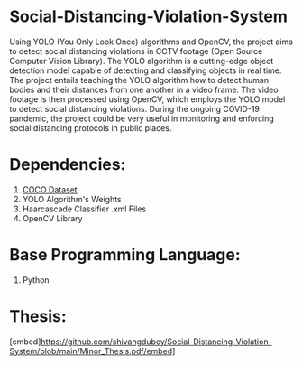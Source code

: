 # Social-Distancing-Violation-System
Using YOLO (You Only Look Once) algorithms and OpenCV, the project aims to detect social distancing violations in CCTV footage (Open Source Computer Vision Library). The YOLO algorithm is a cutting-edge object detection model capable of detecting and classifying objects in real time. The project entails teaching the YOLO algorithm how to detect human bodies and their distances from one another in a video frame. The video footage is then processed using OpenCV, which employs the YOLO model to detect social distancing violations. During the ongoing COVID-19 pandemic, the project could be very useful in monitoring and enforcing social distancing protocols in public places.

# Dependencies:
1. [COCO Dataset](https://opencv.org/introduction-to-the-coco-dataset/)
2. YOLO Algorithm's Weights
3. Haarcascade Classifier .xml Files
4. OpenCV Library

# Base Programming Language:
1. Python

# Thesis:
[embed]https://github.com/shivangdubey/Social-Distancing-Violation-System/blob/main/Minor_Thesis.pdf/embed]

